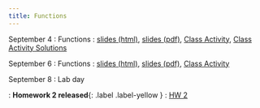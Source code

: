 ```yaml
---
title: Functions
---
```


September 4
: Functions
  : [slides (html)](https://sta279-f23.github.io/slides/lecture_4.html), [slides (pdf)](https://sta279-f23.github.io/slides/lecture_4.pdf), [Class Activity](https://sta279-f23.github.io/class_activities/ca_lecture_4.html), [Class Activity Solutions](https://sta279-f23.github.io/class_activities/ca_lecture_4_solutions.html)

September 6
: Functions
  : [slides (html)](https://sta279-f23.github.io/slides/lecture_5.html), [slides (pdf)](https://sta279-f23.github.io/slides/lecture_5.pdf), [Class Activity](https://sta279-f23.github.io/class_activities/ca_lecture_5.html)

September 8
: Lab day

: **Homework 2 released**{: .label .label-yellow }
  : [HW 2](https://sta279-f23.github.io/homework/hw2.html)
